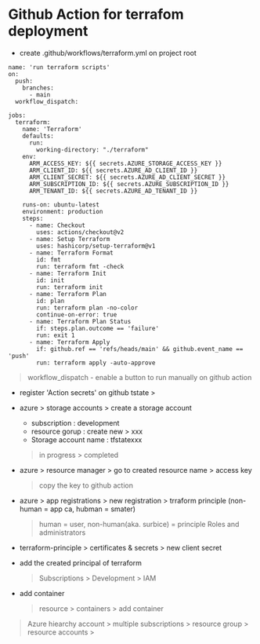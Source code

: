 # Github Action for terrafom deployment

- create .github/workflows/terraform.yml on project root
```
name: 'run terraform scripts'
on:
  push:
    branches:
      - main
  workflow_dispatch:

jobs:
  terraform:
    name: 'Terraform'
    defaults:
      run:
        working-directory: "./terraform"
    env:
      ARM_ACCESS_KEY: ${{ secrets.AZURE_STORAGE_ACCESS_KEY }}
      ARM_CLIENT_ID: ${{ secrets.AZURE_AD_CLIENT_ID }}
      ARM_CLIENT_SECRET: ${{ secrets.AZURE_AD_CLIENT_SECRET }}
      ARM_SUBSCRIPTION_ID: ${{ secrets.AZURE_SUBSCRIPTION_ID }}
      ARM_TENANT_ID: ${{ secrets.AZURE_AD_TENANT_ID }}
    
    runs-on: ubuntu-latest
    environment: production
    steps:
      - name: Checkout
        uses: actions/checkout@v2
      - name: Setup Terraform
        uses: hashicorp/setup-terraform@v1
      - name: Terraform Format
        id: fmt
        run: terraform fmt -check
      - name: Terraform Init
        id: init
        run: terraform init
      - name: Terraform Plan
        id: plan
        run: terraform plan -no-color
        continue-on-error: true
      - name: Terraform Plan Status
        if: steps.plan.outcome == 'failure'
        run: exit 1
      - name: Terraform Apply
        if: github.ref == 'refs/heads/main' && github.event_name == 'push'
        run: terraform apply -auto-approve
```
> workflow_dispatch - enable a button to run manually on github action


- register 'Action secrets' on github
tstate > 

- azure > storage accounts > create a storage account
  - subscription : development
  - resource gorup : create new > xxx
  - Storage account name : tfstatexxx
  > in progress > completed

- azure > resource manager > go to created resource name > access key
  > copy the key to github action


- azure > app registrations > new registration > trraform principle (non-human = app ca, hubman = smater)
  > human = user, non-human(aka. surbice) = principle 
  > Roles and administrators 

- terraform-principle > certificates & secrets > new client secret

- add the created principal of terraform
  > Subscriptions > Development > IAM

- add container 
  > resource > containers > add container

> Azure hiearchy
account > multiple subscriptions > resource group > resource accounts > 
